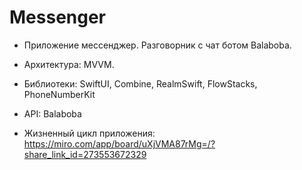 # Messenger
* Приложение мессенджер. Разговорник с чат ботом Balaboba.
* Архитектура: MVVM.
* Библиотеки: SwiftUI, Combine, RealmSwift, FlowStacks, PhoneNumberKit
* API: Balaboba

* Жизненный цикл приложения: https://miro.com/app/board/uXjVMA87rMg=/?share_link_id=273553672329
